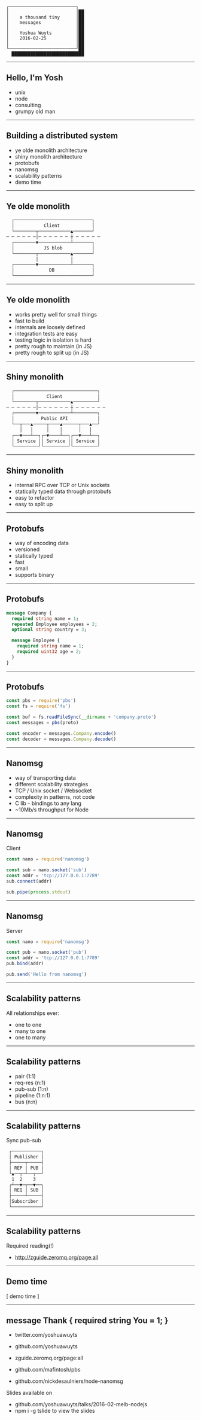 ```
┌─────────────────────────┐
│                         │██
│    a thousand tiny      │██
│    messages             │██
│                         │██
│    Yoshua Wuyts         │██
│    2016-02-25           │██
│                         │██
└─────────────────────────┘██
  ███████████████████████████
```

---
## Hello, I'm Yosh
- unix
- node
- consulting
- grumpy old man

---
## Building a distributed system
- ye olde monolith architecture
- shiny monolith architecture
- protobufs
- nanomsg
- scalability patterns
- demo time

---
## Ye olde monolith
```txt
  ┌─────────────────────────────┐
  │           Client            │
  └────────┬────────────▲───────┘
─ ─ ─ ─ ─ ─│─ ─ ─ ─ ─ ─ ┼ ─ ─ ─ ─ ─
  ┌────────▼────────────┴───────┐
  │           JS blob           │
  └────────┬────────────▲───────┘
           │            │
  ┌────────▼────────────┴───────┐
  │             DB              │
  └─────────────────────────────┘
```

---
## Ye olde monolith
- works pretty well for small things
- fast to build
- internals are loosely defined
- integration tests are easy
- testing logic in isolation is hard
- pretty rough to maintain (in JS)
- pretty rough to split up (in JS)

---
## Shiny monolith
```txt
  ┌───────────────────────────────┐
  │            Client             │
  └────────┬────────────▲─────────┘
─ ─ ─ ─ ─ ─│─ ─ ─ ─ ─ ─ ┼ ─ ─ ─ ─ ─ ─
  ┌────────▼────────────┴─────────┐
  │          Public API           │
  └──┬───▲─────┬────▲──────┬───▲──┘
     │   │     │    │      │   │
  ┌──▼───┴──┐┌─▼────┴──┐┌──▼───┴──┐
  │ Service ││ Service ││ Service │
  └─────────┘└─────────┘└─────────┘
```

---
## Shiny monolith
- internal RPC over TCP or Unix sockets
- statically typed data through protobufs
- easy to refactor
- easy to split up

---
## Protobufs
- way of encoding data
- versioned
- statically typed
- fast
- small
- supports binary

---
## Protobufs
```proto
message Company {
  required string name = 1;
  repeated Employee employees = 2;
  optional string country = 3;

  message Employee {
    required string name = 1;
    required uint32 age = 2;
  }
}
```

---
## Protobufs
```js
const pbs = require('pbs')
const fs = require('fs')

const buf = fs.readFileSync(__dirname + 'company.proto')
const messages = pbs(proto)

const encoder = messages.Company.encode()
const decoder = messages.Company.decode()
```

---
## Nanomsg
- way of transporting data
- different scalability strategies
- TCP / Unix socket / Websocket
- complexity in patterns, not code
- C lib - bindings to any lang
- ~10Mb/s throughput for Node

---
## Nanomsg
Client
```js
const nano = require('nanomsg')

const sub = nano.socket('sub')
const addr = 'tcp://127.0.0.1:7789'
sub.connect(addr)

sub.pipe(process.stdout)
```

---
## Nanomsg
Server
```js
const nano = require('nanomsg')

const pub = nano.socket('pub')
const addr = 'tcp://127.0.0.1:7789'
pub.bind(addr)

pub.send('Hello from nanomsg')
```

---
## Scalability patterns
All relationships ever:
- one to one
- many to one
- one to many

---
## Scalability patterns
- pair (1:1)
- req-res (n:1)
- pub-sub (1:n)
- pipeline (1:n:1)
- bus (n:n)

---
## Scalability patterns
Sync pub-sub
```txt
 ┌───────────┐
 │ Publisher │
 ├─────┬─────┤
 │ REP │ PUB │
 └▲──┬─┴──┬──┘
  1  2    3
 ┌┴──▼─┬──▼──┐
 │ REQ │ SUB │
 ├─────┴─────┤
 │Subscriber │
 └───────────┘
```

---
## Scalability patterns
Required reading(!)
- http://zguide.zeromq.org/page:all

---
## Demo time
[ demo time ]

---
## message Thank { required string You = 1; }
- twitter.com/yoshuawuyts
- github.com/yoshuawuyts

- zguide.zeromq.org/page:all
- github.com/mafintosh/pbs
- github.com/nickdesaulniers/node-nanomsg

Slides available on
- github.com/yoshuawuyts/talks/2016-02-melb-nodejs
- npm i -g tslide to view the slides
